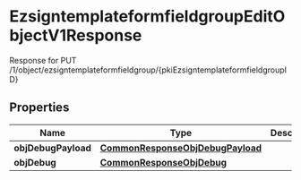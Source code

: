 

# EzsigntemplateformfieldgroupEditObjectV1Response

Response for PUT /1/object/ezsigntemplateformfieldgroup/{pkiEzsigntemplateformfieldgroupID}

## Properties

| Name | Type | Description | Notes |
|------------ | ------------- | ------------- | -------------|
|**objDebugPayload** | [**CommonResponseObjDebugPayload**](CommonResponseObjDebugPayload.md) |  |  [optional] |
|**objDebug** | [**CommonResponseObjDebug**](CommonResponseObjDebug.md) |  |  [optional] |




